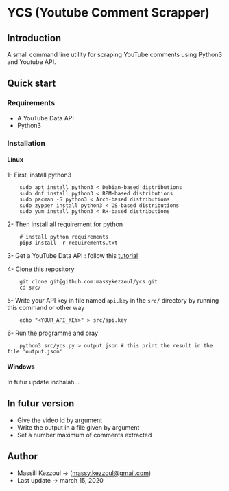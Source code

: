 # YCS (Youtube Comment Scrapper)

## Introduction

A small command line utility for scraping YouTube comments using Python3 and Youtube API.

## Quick start

### Requirements

- A  YouTube Data API 
- Python3

### Installation

#### Linux

1- First, install python3

```   
    sudo apt install python3 < Debian-based distributions
    sudo dnf install python3 < RPM-based distributions
    sudo pacman -S python3 < Arch-based distributions
    sudo zypper install python3 < OS-based distributions
    sudo yum install python3 < RH-based distributions

```

2- Then install all requirement for python

```
    # install python requirements
    pip3 install -r requirements.txt
```

3- Get a YouTube Data API : follow this [tutorial](https://www.youtube.com/watch?v=pP4zvduVAqo)

4- Clone this repository 
```
    git clone git@github.com:massykezzoul/ycs.git
    cd src/
```

5- Write your API key in file named `api.key` in the `src/` directory by running this command or other way
```
    echo "<YOUR_API_KEY>" > src/api.key
```

6- Run the programme and pray
```
    python3 src/ycs.py > output.json # this print the result in the file 'output.json'
```

#### Windows

In futur update inchalah...

## In futur version

- Give the video id by argument
- Write the output in a file given by argument
- Set a number maximum of comments extracted

## Author

* Massili Kezzoul -> (massy.kezzoul@gmail.com)
* Last update     -> march 15, 2020
